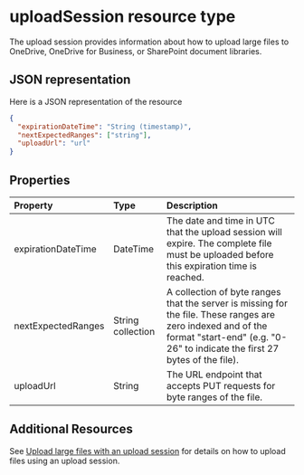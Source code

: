 # uploadSession resource type

The upload session provides information about how to upload large files to OneDrive, OneDrive for Business, or SharePoint document libraries.

## JSON representation

Here is a JSON representation of the resource

<!-- {
  "blockType": "resource",
  "optionalProperties": [ "uploadUrl". "nextExpectedRanges" ],
  "@odata.type": "microsoft.graph.uploadSession"
}-->

```json
{
  "expirationDateTime": "String (timestamp)",
  "nextExpectedRanges": ["string"],
  "uploadUrl": "url"
}

```
## Properties

| Property	         | Type              |Description|
|:-------------------|:------------------|:----------|
| expirationDateTime | DateTime          | The date and time in UTC that the upload session will expire. The complete file must be uploaded before this expiration time is reached. |
| nextExpectedRanges | String collection | A collection of byte ranges that the server is missing for the file. These ranges are zero indexed and of the format "start-end" (e.g. "0-26" to indicate the first 27 bytes of the file). |
| uploadUrl          | String            | The URL endpoint that accepts PUT requests for byte ranges of the file. |

## Additional Resources

See [Upload large files with an upload session](../api/item_createUploadSession.md) for details on how to upload files using an upload session.

<!-- uuid: 8fcb5dbc-d5aa-4681-8e31-b001d5168d79
2015-10-25 14:57:30 UTC -->
<!-- {
  "type": "#page.annotation",
  "description": "uploadSession resource",
  "keywords": "",
  "section": "documentation",
  "tocPath": ""
}-->